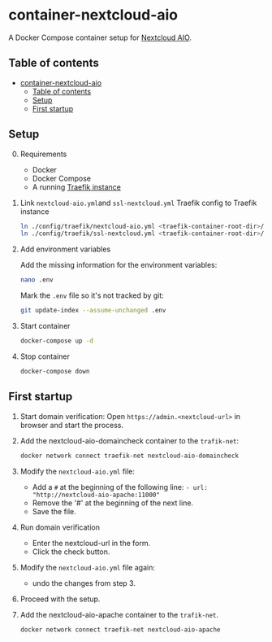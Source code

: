 # container-nextcloud-aio

A Docker Compose container setup for [Nextcloud AIO](https://github.com/nextcloud/all-in-one).

## Table of contents

- [container-nextcloud-aio](#container-nextcloud-aio)
  - [Table of contents](#table-of-contents)
  - [Setup](#setup)
  - [First startup](#first-startup)

## Setup

0. Requirements

   - Docker
   - Docker Compose
   - A running [Traefik instance](https://github.com/jonas-merkle/container-traefik)

1. Link `nextcloud-aio.yml`and `ssl-nextcloud.yml` Traefik config to Traefik instance

    ```bash
    ln ./config/traefik/nextcloud-aio.yml <traefik-container-root-dir>/config/dynamic-config/nextcloud-aio.yml
    ln ./config/traefik/ssl-nextcloud.yml <traefik-container-root-dir>/config/dynamic-config/ssl-nextcloud.yml
    ```

2. Add environment variables

    Add the missing information for the environment variables:

    ```bash
    nano .env
    ```
    
    Mark the `.env` file so it's not tracked by git:

    ```bash
    git update-index --assume-unchanged .env
    ```

3. Start container

    ```bash
    docker-compose up -d
    ````

4. Stop container

    ```bash
    docker-compose down
    ```

## First startup

1. Start domain verification:
   Open `https://admin.<nextcloud-url>` in browser and start the process.

2. Add the nextcloud-aio-domaincheck container to the `trafik-net`:

    ```bash
    docker network connect traefik-net nextcloud-aio-domaincheck
    ```

3. Modify the `nextcloud-aio.yml` file:
   - Add a `#` at the beginning of the following line: `- url: "http://nextcloud-aio-apache:11000"`
   - Remove the '#' at the beginning of the next line.
   - Save the file.

4. Run domain verification
   - Enter the nextcloud-url in the form.
   - Click the check button.

5. Modify the `nextcloud-aio.yml` file again:
   - undo the changes from step 3.

6. Proceed with the setup.

7. Add the nextcloud-aio-apache container to the `trafik-net`.

    ```bash
    docker network connect traefik-net nextcloud-aio-apache
    ```
